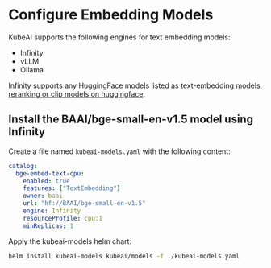 # Configure Embedding Models

KubeAI supports the following engines for text embedding models:

- Infinity
- vLLM
- Ollama

Infinity supports any HuggingFace models listed as text-embedding [models, reranking or clip models on huggingface](https://huggingface.co/models?other=text-embeddings-inference&sort=trending).


## Install the BAAI/bge-small-en-v1.5 model using Infinity

Create a file named `kubeai-models.yaml` with the following content:

```yaml
catalog:
  bge-embed-text-cpu:
    enabled: true
    features: ["TextEmbedding"]
    owner: baai
    url: "hf://BAAI/bge-small-en-v1.5"
    engine: Infinity
    resourceProfile: cpu:1
    minReplicas: 1
```

Apply the kubeai-models helm chart:

```bash
helm install kubeai-models kubeai/models -f ./kubeai-models.yaml
```
